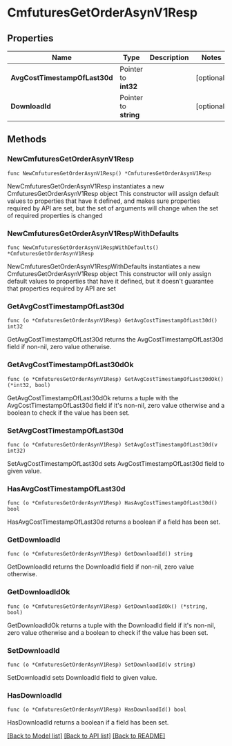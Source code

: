# CmfuturesGetOrderAsynV1Resp

## Properties

Name | Type | Description | Notes
------------ | ------------- | ------------- | -------------
**AvgCostTimestampOfLast30d** | Pointer to **int32** |  | [optional] 
**DownloadId** | Pointer to **string** |  | [optional] 

## Methods

### NewCmfuturesGetOrderAsynV1Resp

`func NewCmfuturesGetOrderAsynV1Resp() *CmfuturesGetOrderAsynV1Resp`

NewCmfuturesGetOrderAsynV1Resp instantiates a new CmfuturesGetOrderAsynV1Resp object
This constructor will assign default values to properties that have it defined,
and makes sure properties required by API are set, but the set of arguments
will change when the set of required properties is changed

### NewCmfuturesGetOrderAsynV1RespWithDefaults

`func NewCmfuturesGetOrderAsynV1RespWithDefaults() *CmfuturesGetOrderAsynV1Resp`

NewCmfuturesGetOrderAsynV1RespWithDefaults instantiates a new CmfuturesGetOrderAsynV1Resp object
This constructor will only assign default values to properties that have it defined,
but it doesn't guarantee that properties required by API are set

### GetAvgCostTimestampOfLast30d

`func (o *CmfuturesGetOrderAsynV1Resp) GetAvgCostTimestampOfLast30d() int32`

GetAvgCostTimestampOfLast30d returns the AvgCostTimestampOfLast30d field if non-nil, zero value otherwise.

### GetAvgCostTimestampOfLast30dOk

`func (o *CmfuturesGetOrderAsynV1Resp) GetAvgCostTimestampOfLast30dOk() (*int32, bool)`

GetAvgCostTimestampOfLast30dOk returns a tuple with the AvgCostTimestampOfLast30d field if it's non-nil, zero value otherwise
and a boolean to check if the value has been set.

### SetAvgCostTimestampOfLast30d

`func (o *CmfuturesGetOrderAsynV1Resp) SetAvgCostTimestampOfLast30d(v int32)`

SetAvgCostTimestampOfLast30d sets AvgCostTimestampOfLast30d field to given value.

### HasAvgCostTimestampOfLast30d

`func (o *CmfuturesGetOrderAsynV1Resp) HasAvgCostTimestampOfLast30d() bool`

HasAvgCostTimestampOfLast30d returns a boolean if a field has been set.

### GetDownloadId

`func (o *CmfuturesGetOrderAsynV1Resp) GetDownloadId() string`

GetDownloadId returns the DownloadId field if non-nil, zero value otherwise.

### GetDownloadIdOk

`func (o *CmfuturesGetOrderAsynV1Resp) GetDownloadIdOk() (*string, bool)`

GetDownloadIdOk returns a tuple with the DownloadId field if it's non-nil, zero value otherwise
and a boolean to check if the value has been set.

### SetDownloadId

`func (o *CmfuturesGetOrderAsynV1Resp) SetDownloadId(v string)`

SetDownloadId sets DownloadId field to given value.

### HasDownloadId

`func (o *CmfuturesGetOrderAsynV1Resp) HasDownloadId() bool`

HasDownloadId returns a boolean if a field has been set.


[[Back to Model list]](../README.md#documentation-for-models) [[Back to API list]](../README.md#documentation-for-api-endpoints) [[Back to README]](../README.md)


